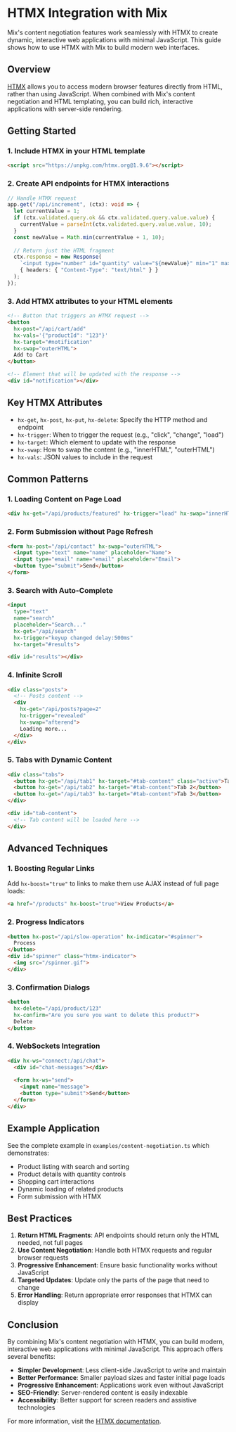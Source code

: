 # HTMX Integration with Mix

Mix's content negotiation features work seamlessly with HTMX to create dynamic, interactive web applications with minimal JavaScript. This guide shows how to use HTMX with Mix to build modern web interfaces.

## Overview

[HTMX](https://htmx.org/) allows you to access modern browser features directly from HTML, rather than using JavaScript. When combined with Mix's content negotiation and HTML templating, you can build rich, interactive applications with server-side rendering.

## Getting Started

### 1. Include HTMX in your HTML template

```html
<script src="https://unpkg.com/htmx.org@1.9.6"></script>
```

### 2. Create API endpoints for HTMX interactions

```typescript
// Handle HTMX request
app.get("/api/increment", (ctx): void => {
  let currentValue = 1;
  if (ctx.validated.query.ok && ctx.validated.query.value.value) {
    currentValue = parseInt(ctx.validated.query.value.value, 10);
  }
  const newValue = Math.min(currentValue + 1, 10);
  
  // Return just the HTML fragment
  ctx.response = new Response(
    `<input type="number" id="quantity" value="${newValue}" min="1" max="10">`,
    { headers: { "Content-Type": "text/html" } }
  );
});
```

### 3. Add HTMX attributes to your HTML elements

```html
<!-- Button that triggers an HTMX request -->
<button 
  hx-post="/api/cart/add" 
  hx-vals='{"productId": "123"}' 
  hx-target="#notification" 
  hx-swap="outerHTML">
  Add to Cart
</button>

<!-- Element that will be updated with the response -->
<div id="notification"></div>
```

## Key HTMX Attributes

- `hx-get`, `hx-post`, `hx-put`, `hx-delete`: Specify the HTTP method and endpoint
- `hx-trigger`: When to trigger the request (e.g., "click", "change", "load")
- `hx-target`: Which element to update with the response
- `hx-swap`: How to swap the content (e.g., "innerHTML", "outerHTML")
- `hx-vals`: JSON values to include in the request

## Common Patterns

### 1. Loading Content on Page Load

```html
<div hx-get="/api/products/featured" hx-trigger="load" hx-swap="innerHTML"></div>
```

### 2. Form Submission without Page Refresh

```html
<form hx-post="/api/contact" hx-swap="outerHTML">
  <input type="text" name="name" placeholder="Name">
  <input type="email" name="email" placeholder="Email">
  <button type="submit">Send</button>
</form>
```

### 3. Search with Auto-Complete

```html
<input 
  type="text" 
  name="search" 
  placeholder="Search..." 
  hx-get="/api/search" 
  hx-trigger="keyup changed delay:500ms" 
  hx-target="#results">

<div id="results"></div>
```

### 4. Infinite Scroll

```html
<div class="posts">
  <!-- Posts content -->
  <div 
    hx-get="/api/posts?page=2" 
    hx-trigger="revealed" 
    hx-swap="afterend">
    Loading more...
  </div>
</div>
```

### 5. Tabs with Dynamic Content

```html
<div class="tabs">
  <button hx-get="/api/tab1" hx-target="#tab-content" class="active">Tab 1</button>
  <button hx-get="/api/tab2" hx-target="#tab-content">Tab 2</button>
  <button hx-get="/api/tab3" hx-target="#tab-content">Tab 3</button>
</div>

<div id="tab-content">
  <!-- Tab content will be loaded here -->
</div>
```

## Advanced Techniques

### 1. Boosting Regular Links

Add `hx-boost="true"` to links to make them use AJAX instead of full page loads:

```html
<a href="/products" hx-boost="true">View Products</a>
```

### 2. Progress Indicators

```html
<button hx-post="/api/slow-operation" hx-indicator="#spinner">
  Process
</button>
<div id="spinner" class="htmx-indicator">
  <img src="/spinner.gif">
</div>
```

### 3. Confirmation Dialogs

```html
<button 
  hx-delete="/api/product/123" 
  hx-confirm="Are you sure you want to delete this product?">
  Delete
</button>
```

### 4. WebSockets Integration

```html
<div hx-ws="connect:/api/chat">
  <div id="chat-messages"></div>
  
  <form hx-ws="send">
    <input name="message">
    <button type="submit">Send</button>
  </form>
</div>
```

## Example Application

See the complete example in `examples/content-negotiation.ts` which demonstrates:

- Product listing with search and sorting
- Product details with quantity controls
- Shopping cart interactions
- Dynamic loading of related products
- Form submission with HTMX

## Best Practices

1. **Return HTML Fragments**: API endpoints should return only the HTML needed, not full pages
2. **Use Content Negotiation**: Handle both HTMX requests and regular browser requests
3. **Progressive Enhancement**: Ensure basic functionality works without JavaScript
4. **Targeted Updates**: Update only the parts of the page that need to change
5. **Error Handling**: Return appropriate error responses that HTMX can display

## Conclusion

By combining Mix's content negotiation with HTMX, you can build modern, interactive web applications with minimal JavaScript. This approach offers several benefits:

- **Simpler Development**: Less client-side JavaScript to write and maintain
- **Better Performance**: Smaller payload sizes and faster initial page loads
- **Progressive Enhancement**: Applications work even without JavaScript
- **SEO-Friendly**: Server-rendered content is easily indexable
- **Accessibility**: Better support for screen readers and assistive technologies

For more information, visit the [HTMX documentation](https://htmx.org/docs/).
